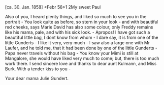  [ca. 30. Jan. 1858]
 <Febr 58>1
2My sweet Paul

Also of you, I heard plenty things, and liked so much to see you in the portrait - You look quite as before, so stern in your look - and with beautiful red cheeks, says Marie David has also some colour, only Freddy remains like his mama, pale, and with his sick look. - Apropos! I have got such a beautiful little bag, I dont know from whom - I dare say, it is from one of the little Gunderts - I like it very, very much - I saw also a large one with Mr Laufer, and he told me, that it had been done by one of the little Gunderts - Papa never travels without his bag - You know your Mimi is still at Mangalore, she would have liked very much to come; but, there is too much work there. I send sincere love and thanks to dear aunt Kulmann, and Miss Burk. With a tender kiss to you -

Your dear mama
 Julie Gundert.

